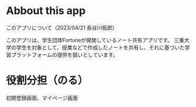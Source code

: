 # Abbout this app

このアプリについて（2023/04/21 長谷川拓郎）

このアプリは、学生団体Fortuneが開発しているノート共有アプリです。
三重大学の学生を対象として、授業などで作成したノートを共有し、それに基づいた学習プラットフォームの提供を狙いとしています。

# 役割分担（のる）
初期登録画面、マイページ画面